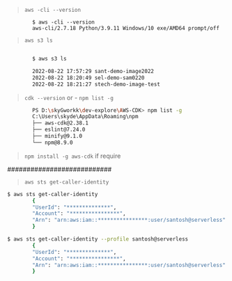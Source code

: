 > `aws -cli --version`

```
        $ aws -cli --version
        aws-cli/2.7.18 Python/3.9.11 Windows/10 exe/AMD64 prompt/off
```

> `aws s3 ls`

```bash

        $ aws s3 ls

        2022-08-22 17:57:29 sant-demo-image2022
        2022-08-22 18:20:49 sel-demo-sam0220
        2022-08-22 18:21:27 stech-demo-image-test
```

> `cdk --version` or - `npm list -g`

```bash
        PS D:\skyGworkk\dev-explore\AWS-CDK> npm list -g
        C:\Users\skyde\AppData\Roaming\npm
        ├── aws-cdk@2.38.1
        ├── eslint@7.24.0
        ├── minify@9.1.0
        └── npm@8.9.0
```

> `npm install -g aws-cdk` if require

###########################

> `aws sts get-caller-identity`

```bash
$ aws sts get-caller-identity
        {
        "UserId": "**************",
        "Account": "****************",
        "Arn": "arn:aws:iam::****************:user/santosh@serverless"
        }

$ aws sts get-caller-identity --profile santosh@serverless
        {
        "UserId": "**************",
        "Account": "****************",
        "Arn": "arn:aws:iam::****************:user/santosh@serverless"
        }
```
